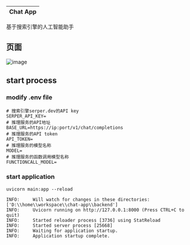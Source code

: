 | Chat App |
|:-------------------:|
基于搜索引擎的人工智能助手

## 页面
![image](https://github.com/user-attachments/assets/14d97cab-e9ea-4924-ab42-c281de382d2b)

## start process
### modify .env file
```env
# 搜索引擎serper.dev的API key
SERPER_API_KEY=
# 推理服务的API地址
BASE_URL=https://ip:port/v1/chat/completions
# 推理服务的API token
API_TOKEN=
# 推理服务的模型名称
MODEL=
# 推理服务的函数调用模型名称
FUNCTIONCALL_MODEL=

```
### start application
```shell
uvicorn main:app --reload
```

```log
INFO:     Will watch for changes in these directories: ['D:\\home\\workspace\\chat-app\\backend']
INFO:     Uvicorn running on http://127.0.0.1:8000 (Press CTRL+C to quit)
INFO:     Started reloader process [3736] using StatReload
INFO:     Started server process [25668]
INFO:     Waiting for application startup.
INFO:     Application startup complete.
```

